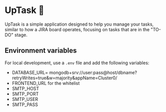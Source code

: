 # UpTask 🔖

UpTask is a simple application designed to help you manage your tasks, similar to how a JIRA board operates, focusing on tasks that are in the "TO-DO" stage.

## Environment variables

For local development, use a `.env` file and add the following variables:

* DATABASE_URL= mongodb+srv://user:pass@host/dbname?retryWrites=true&w=majority&appName=Cluster0/
* FRONTEND_URL for the whitelist
* SMTP_HOST
* SMTP_PORT
* SMTP_USER
* SMTP_PASS
